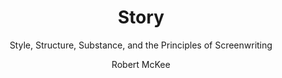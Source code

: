 ---
title: Story
subtitle: Style, Structure, Substance, and the Principles of Screenwriting
author: [Robert McKee]
category: [Performing Arts]
cover: http://books.google.com/books/content?id=6y_AR8EZI54C&printsec=frontcover&img=1&zoom=1&edge=curl&source=gbs_api
status: todo
---